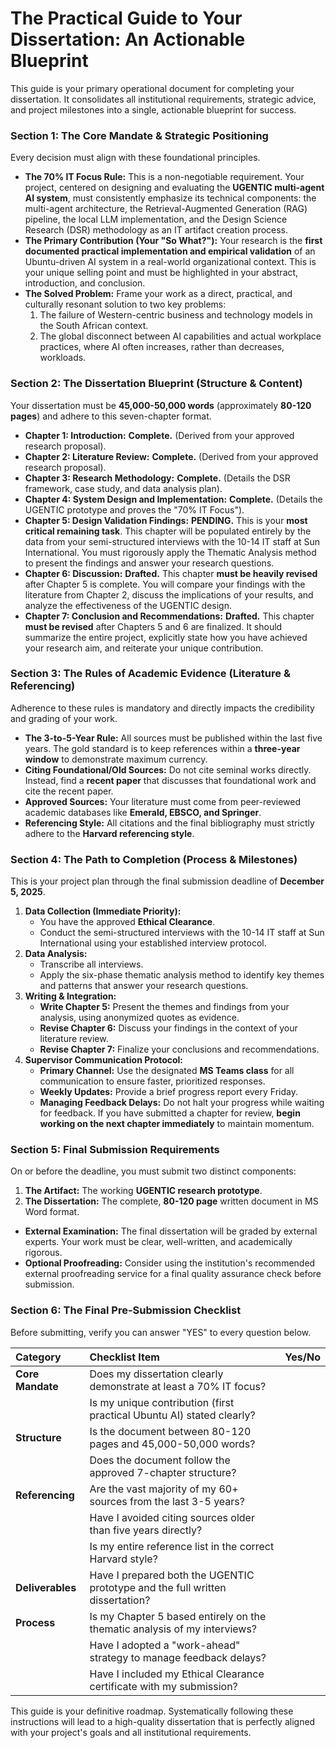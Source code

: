 # **The Practical Guide to Your Dissertation: An Actionable Blueprint**

This guide is your primary operational document for completing your dissertation. It consolidates all institutional requirements, strategic advice, and project milestones into a single, actionable blueprint for success.

### **Section 1: The Core Mandate & Strategic Positioning**

Every decision must align with these foundational principles.

* **The 70% IT Focus Rule:** This is a non-negotiable requirement. Your project, centered on designing and evaluating the **UGENTIC multi-agent AI system**, must consistently emphasize its technical components: the multi-agent architecture, the Retrieval-Augmented Generation (RAG) pipeline, the local LLM implementation, and the Design Science Research (DSR) methodology as an IT artifact creation process.  
* **The Primary Contribution (Your "So What?"):** Your research is the **first documented practical implementation and empirical validation** of an Ubuntu-driven AI system in a real-world organizational context. This is your unique selling point and must be highlighted in your abstract, introduction, and conclusion.  
* **The Solved Problem:** Frame your work as a direct, practical, and culturally resonant solution to two key problems:  
  1. The failure of Western-centric business and technology models in the South African context.  
  2. The global disconnect between AI capabilities and actual workplace practices, where AI often increases, rather than decreases, workloads.

### **Section 2: The Dissertation Blueprint (Structure & Content)**

Your dissertation must be **45,000-50,000 words** (approximately **80-120 pages**) and adhere to this seven-chapter format.

* **Chapter 1: Introduction:** **Complete.** (Derived from your approved research proposal).  
* **Chapter 2: Literature Review:** **Complete.** (Derived from your approved research proposal).  
* **Chapter 3: Research Methodology:** **Complete.** (Details the DSR framework, case study, and data analysis plan).  
* **Chapter 4: System Design and Implementation:** **Complete.** (Details the UGENTIC prototype and proves the "70% IT Focus").  
* **Chapter 5: Design Validation Findings:** **PENDING.** This is your **most critical remaining task**. This chapter will be populated entirely by the data from your semi-structured interviews with the 10-14 IT staff at Sun International. You must rigorously apply the Thematic Analysis method to present the findings and answer your research questions.  
* **Chapter 6: Discussion:** **Drafted.** This chapter **must be heavily revised** after Chapter 5 is complete. You will compare your findings with the literature from Chapter 2, discuss the implications of your results, and analyze the effectiveness of the UGENTIC design.  
* **Chapter 7: Conclusion and Recommendations:** **Drafted.** This chapter **must be revised** after Chapters 5 and 6 are finalized. It should summarize the entire project, explicitly state how you have achieved your research aim, and reiterate your unique contribution.

### **Section 3: The Rules of Academic Evidence (Literature & Referencing)**

Adherence to these rules is mandatory and directly impacts the credibility and grading of your work.

* **The 3-to-5-Year Rule:** All sources must be published within the last five years. The gold standard is to keep references within a **three-year window** to demonstrate maximum currency.  
* **Citing Foundational/Old Sources:** Do not cite seminal works directly. Instead, find a **recent paper** that discusses that foundational work and cite the recent paper.  
* **Approved Sources:** Your literature must come from peer-reviewed academic databases like **Emerald, EBSCO, and Springer**.  
* **Referencing Style:** All citations and the final bibliography must strictly adhere to the **Harvard referencing style**.

### **Section 4: The Path to Completion (Process & Milestones)**

This is your project plan through the final submission deadline of **December 5, 2025**.

1. **Data Collection (Immediate Priority):**  
   * You have the approved **Ethical Clearance**.  
   * Conduct the semi-structured interviews with the 10-14 IT staff at Sun International using your established interview protocol.  
2. **Data Analysis:**  
   * Transcribe all interviews.  
   * Apply the six-phase thematic analysis method to identify key themes and patterns that answer your research questions.  
3. **Writing & Integration:**  
   * **Write Chapter 5:** Present the themes and findings from your analysis, using anonymized quotes as evidence.  
   * **Revise Chapter 6:** Discuss your findings in the context of your literature review.  
   * **Revise Chapter 7:** Finalize your conclusions and recommendations.  
4. **Supervisor Communication Protocol:**  
   * **Primary Channel:** Use the designated **MS Teams class** for all communication to ensure faster, prioritized responses.  
   * **Weekly Updates:** Provide a brief progress report every Friday.  
   * **Managing Feedback Delays:** Do not halt your progress while waiting for feedback. If you have submitted a chapter for review, **begin working on the next chapter immediately** to maintain momentum.

### **Section 5: Final Submission Requirements**

On or before the deadline, you must submit two distinct components:

1. **The Artifact:** The working **UGENTIC research prototype**.  
2. **The Dissertation:** The complete, **80-120 page** written document in MS Word format.  
* **External Examination:** The final dissertation will be graded by external experts. Your work must be clear, well-written, and academically rigorous.  
* **Optional Proofreading:** Consider using the institution's recommended external proofreading service for a final quality assurance check before submission.

### **Section 6: The Final Pre-Submission Checklist**

Before submitting, verify you can answer "YES" to every question below.

| Category | Checklist Item | Yes/No |
| :---- | :---- | :---- |
| **Core Mandate** | Does my dissertation clearly demonstrate at least a 70% IT focus? |  |
|  | Is my unique contribution (first practical Ubuntu AI) stated clearly? |  |
| **Structure** | Is the document between 80-120 pages and 45,000-50,000 words? |  |
|  | Does the document follow the approved 7-chapter structure? |  |
| **Referencing** | Are the vast majority of my 60+ sources from the last 3-5 years? |  |
|  | Have I avoided citing sources older than five years directly? |  |
|  | Is my entire reference list in the correct Harvard style? |  |
| **Deliverables** | Have I prepared both the UGENTIC prototype and the full written dissertation? |  |
| **Process** | Is my Chapter 5 based entirely on the thematic analysis of my interviews? |  |
|  | Have I adopted a "work-ahead" strategy to manage feedback delays? |  |
|  | Have I included my Ethical Clearance certificate with my submission? |  |

This guide is your definitive roadmap. Systematically following these instructions will lead to a high-quality dissertation that is perfectly aligned with your project's goals and all institutional requirements.